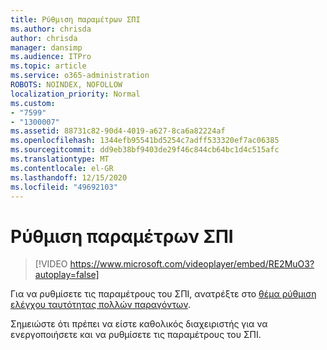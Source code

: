 ```yaml
---
title: Ρύθμιση παραμέτρων ΣΠΙ
ms.author: chrisda
author: chrisda
manager: dansimp
ms.audience: ITPro
ms.topic: article
ms.service: o365-administration
ROBOTS: NOINDEX, NOFOLLOW
localization_priority: Normal
ms.custom:
- "7599"
- "1300007"
ms.assetid: 88731c82-90d4-4019-a627-8ca6a82224af
ms.openlocfilehash: 1344efb95541bd5254c7adff533320ef7ac06385
ms.sourcegitcommit: dd9eb38bf9403de29f46c844cb64bc1d4c515afc
ms.translationtype: MT
ms.contentlocale: el-GR
ms.lasthandoff: 12/15/2020
ms.locfileid: "49692103"
---
```

# <a name="configure-mfa"></a>Ρύθμιση παραμέτρων ΣΠΙ

> [!VIDEO https://www.microsoft.com/videoplayer/embed/RE2MuO3?autoplay=false]

Για να ρυθμίσετε τις παραμέτρους του ΣΠΙ, ανατρέξτε στο [θέμα ρύθμιση ελέγχου ταυτότητας πολλών παραγόντων](https://docs.microsoft.com/microsoft-365/admin/security-and-compliance/set-up-multi-factor-authentication).

Σημειώστε ότι πρέπει να είστε καθολικός διαχειριστής για να ενεργοποιήσετε και να ρυθμίσετε τις παραμέτρους του ΣΠΙ.
